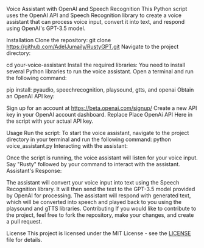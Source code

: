 Voice Assistant with OpenAI and Speech Recognition
This Python script uses the OpenAI API and Speech Recognition library to create a voice assistant that can process voice input, convert it into text, and respond using OpenAI's GPT-3.5 model.

Installation
Clone the repository:
git clone https://github.com/AdelJumaily/RustyGPT.git
Navigate to the project directory:


cd your-voice-assistant
Install the required libraries:
You need to install several Python libraries to run the voice assistant. Open a terminal and run the following command:

pip install: pyaudio, speechrecognition, playsound, gtts, and openai
Obtain an OpenAI API key:

Sign up for an account at https://beta.openai.com/signup/
Create a new API key in your OpenAI account dashboard.
Replace Place OpenAi API Here in the script with your actual API key.

Usage
Run the script:
To start the voice assistant, navigate to the project directory in your terminal and run the following command:
python voice_assistant.py
Interacting with the assistant:

Once the script is running, the voice assistant will listen for your voice input.
Say "Rusty" followed by your command to interact with the assistant.
Assistant's Response:

The assistant will convert your voice input into text using the Speech Recognition library.
It will then send the text to the GPT-3.5 model provided by OpenAI for processing.
The assistant will respond with generated text, which will be converted into speech and played back to you using the playsound and gTTS libraries.
Contributing
If you would like to contribute to the project, feel free to fork the repository, make your changes, and create a pull request.

License
This project is licensed under the MIT License - see the [LICENSE](https://github.com/AdelJumaily/RustyGPT/blob/main/LICENSE) file for details.
